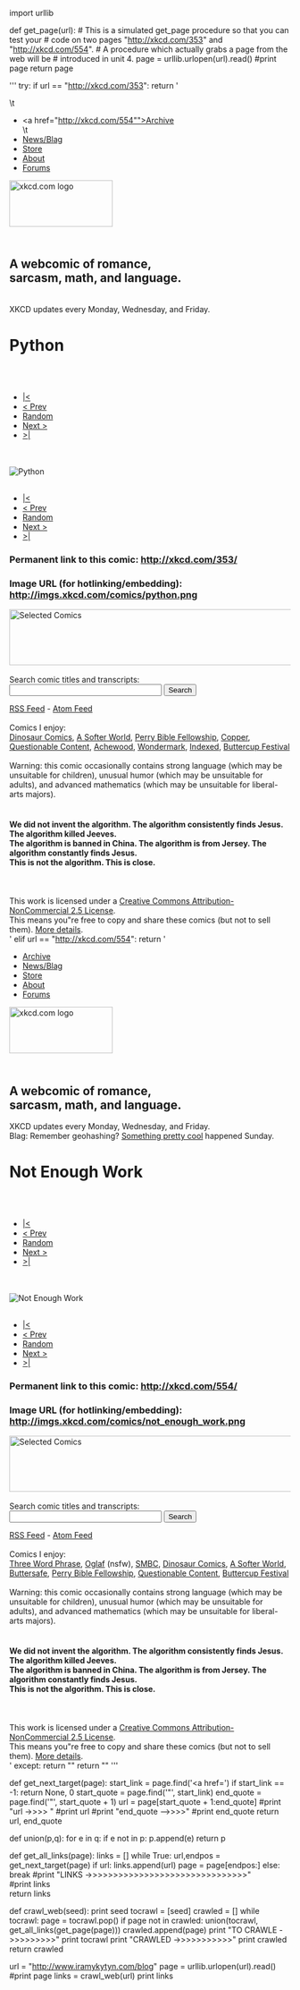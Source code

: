 import urllib

def get_page(url):
    # This is a simulated get_page procedure so that you can test your
    # code on two pages "http://xkcd.com/353" and "http://xkcd.com/554".
    # A procedure which actually grabs a page from the web will be 
    # introduced in unit 4.
	page =  urllib.urlopen(url).read()
	#print page
	return page
	
''' try:
        if url == "http://xkcd.com/353":
            return  '<?xml version="1.0" encoding="utf-8" ?><?xml-stylesheet href="http://imgs.xkcd.com/s/c40a9f8.css" type="text/css" media="screen" ?><!DOCTYPE html PUBLIC "-//W3C//DTD XHTML 1.1//EN" "http://www.w3.org/TR/xhtml11/DTD/xhtml11.dtd"><html xmlns="http://www.w3.org/1999/xhtml"> <head> <title>xkcd: Python</title> <link rel="stylesheet" type="text/css" href="http://imgs.xkcd.com/s/c40a9f8.css" media="screen" title="Default" /> <!--[if IE]><link rel="stylesheet" type="text/css" href="http://imgs.xkcd.com/s/ecbbecc.css" media="screen" title="Default" /><![endif]--> <link rel="alternate" type="application/atom+xml" title="Atom 1.0" href="/atom.xml" /> <link rel="alternate" type="application/rss+xml" title="RSS 2.0" href="/rss.xml" /> <link rel="icon" href="http://imgs.xkcd.com/s/919f273.ico" type="image/x-icon" /> <link rel="shortcut icon" href="http://imgs.xkcd.com/s/919f273.ico" type="image/x-icon" /> </head> <body> <div id="container"> <div id="topContainer"> <div id="topLeft" class="dialog"> <div class="hd"><div class="c"></div></div> <div class="bd"> <div class="c"> <div class="s">\t<ul> <li><a href="http://xkcd.com/554"">Archive</a><br /></li>\t <li><a href="http://blag.xkcd.com/">News/Blag</a><br /></li> <li><a href="http://store.xkcd.com/">Store</a><br /></li> <li><a href="/about/">About</a><br /></li> <li><a href="http://forums.xkcd.com/">Forums</a><br /></li> </ul> </div> </div> </div> <div class="ft"><div class="c"></div></div> </div> <div id="topRight" class="dialog"> <div class="hd"><div class="c"></div></div> <div class="bd"> <div class="c"> <div class="s"> <div id="topRightContainer"> <div id="logo"> <a href="/"><img src="http://imgs.xkcd.com/s/9be30a7.png" alt="xkcd.com logo" height="83" width="185"/></a> <h2><br />A webcomic of romance,<br/> sarcasm, math, and language.</h2> <div class="clearleft"></div> <br />XKCD updates every Monday, Wednesday, and Friday. </div> </div> </div> </div> </div> <div class="ft"><div class="c"></div></div> </div> </div> <div id="contentContainer"> <div id="middleContent" class="dialog"> <div class="hd"><div class="c"></div></div> <div class="bd"> <div class="c"> <div class="s"><h1>Python</h1><br/><br /><div class="menuCont"> <ul> <li><a href="/1/">|&lt;</a></li> <li><a href="/352/" accesskey="p">&lt; Prev</a></li> <li><a href="http://dynamic.xkcd.com/random/comic/" id="rnd_btn_t">Random</a></li> <li><a href="/354/" accesskey="n">Next &gt;</a></li> <li><a href="/">&gt;|</a></li> </ul></div><br/><br/><img src="http://imgs.xkcd.com/comics/python.png" title="I wrote 20 short programs in Python yesterday. It was wonderful. Perl, Im leaving you." alt="Python" /><br/><br/><div class="menuCont"> <ul> <li><a href="/1/">|&lt;</a></li> <li><a href="/352/" accesskey="p">&lt; Prev</a></li> <li><a href="http://dynamic.xkcd.com/random/comic/" id="rnd_btn_b">Random</a></li> <li><a href="/354/" accesskey="n">Next &gt;</a></li> <li><a href="/">&gt;|</a></li> </ul></div><h3>Permanent link to this comic: http://xkcd.com/353/</h3><h3>Image URL (for hotlinking/embedding): http://imgs.xkcd.com/comics/python.png</h3><div id="transcript" style="display: none">[[ Guy 1 is talking to Guy 2, who is floating in the sky ]]Guy 1: You39;re flying! How?Guy 2: Python!Guy 2: I learned it last night! Everything is so simple!Guy 2: Hello world is just 39;print &quot;Hello, World!&quot; 39;Guy 1: I dunno... Dynamic typing? Whitespace?Guy 2: Come join us! Programming is fun again! It39;s a whole new world up here!Guy 1: But how are you flying?Guy 2: I just typed 39;import antigravity39;Guy 1: That39;s it?Guy 2: ...I also sampled everything in the medicine cabinet for comparison.Guy 2: But i think this is the python.{{ I wrote 20 short programs in Python yesterday. It was wonderful. Perl, I39;m leaving you. }}</div> </div> </div> </div> <div class="ft"><div class="c"></div></div> </div> <div id="middleFooter" class="dialog"> <div class="hd"><div class="c"></div></div> <div class="bd"> <div class="c"> <div class="s"> <img src="http://imgs.xkcd.com/s/a899e84.jpg" width="520" height="100" alt="Selected Comics" usemap=" comicmap" /> <map name="comicmap"> <area shape="rect" coords="0,0,100,100" href="/150/" alt="Grownups" /> <area shape="rect" coords="104,0,204,100" href="/730/" alt="Circuit Diagram" /> <area shape="rect" coords="208,0,308,100" href="/162/" alt="Angular Momentum" /> <area shape="rect" coords="312,0,412,100" href="/688/" alt="Self-Description" /> <area shape="rect" coords="416,0,520,100" href="/556/" alt="Alternative Energy Revolution" /> </map><br/><br />Search comic titles and transcripts:<br /><script type="text/javascript" src="//www.google.com/jsapi"></script><script type="text/javascript"> google.load(\"search\", \"1\"); google.setOnLoadCallback(function() { google.search.CustomSearchControl.attachAutoCompletion( \"012652707207066138651:zudjtuwe28q\", document.getElementById(\"q\"), \"cse-search-box\"); });</script><form action="//www.google.com/cse" id="cse-search-box"> <div> <input type="hidden" name="cx" value="012652707207066138651:zudjtuwe28q" /> <input type="hidden" name="ie" value="UTF-8" /> <input type="text" name="q" id="q" autocomplete="off" size="31" /> <input type="submit" name="sa" value="Search" /> </div></form><script type="text/javascript" src="//www.google.com/cse/brand?form=cse-search-box&lang=en"></script><a href="/rss.xml">RSS Feed</a> - <a href="/atom.xml">Atom Feed</a><br /> <br/> <div id="comicLinks"> Comics I enjoy:<br/> <a href="http://www.qwantz.com">Dinosaur Comics</a>, <a href="http://www.asofterworld.com">A Softer World</a>, <a href="http://pbfcomics.com/">Perry Bible Fellowship</a>, <a href="http://www.boltcity.com/copper/">Copper</a>, <a href="http://questionablecontent.net/">Questionable Content</a>, <a href="http://achewood.com/">Achewood</a>, <a href="http://wondermark.com/">Wondermark</a>, <a href="http://thisisindexed.com/">Indexed</a>, <a href="http://www.buttercupfestival.com/buttercupfestival.htm">Buttercup Festival</a> </div> <br/> Warning: this comic occasionally contains strong language (which may be unsuitable for children), unusual humor (which may be unsuitable for adults), and advanced mathematics (which may be unsuitable for liberal-arts majors).<br/> <br/> <h4>We did not invent the algorithm. The algorithm consistently finds Jesus. The algorithm killed Jeeves. <br />The algorithm is banned in China. The algorithm is from Jersey. The algorithm constantly finds Jesus.<br />This is not the algorithm. This is close.</h4><br/> <div class="line"></div> <br/> <div id="licenseText"> <!-- <a rel="license" href="http://creativecommons.org/licenses/by-nc/2.5/"><img alt="Creative Commons License" style="border:none" src="http://imgs.xkcd.com/static/somerights20.png" /></a><br/> --> This work is licensed under a <a rel="license" href="http://creativecommons.org/licenses/by-nc/2.5/">Creative Commons Attribution-NonCommercial 2.5 License</a>.<!-- <rdf:RDF xmlns="http://web.resource.org/cc/" xmlns:dc="http://purl.org/dc/elements/1.1/" xmlns:dcterms="http://purl.org/dc/terms/" xmlns:rdf="http://www.w3.org/1999/02/22-rdf-syntax-ns "><Work rdf:about=""><dc:creator>Randall Munroe</dc:creator><dcterms:rightsHolder>Randall Munroe</dcterms:rightsHolder><dc:type rdf:resource="http://purl.org/dc/dcmitype/StillImage" /><dc:source rdf:resource="http://www.xkcd.com/"/><license rdf:resource="http://creativecommons.org/licenses/by-nc/2.5/" /></Work><License rdf:about="http://creativecommons.org/licenses/by-nc/2.5/"><permits rdf:resource="http://web.resource.org/cc/Reproduction" /><permits rdf:resource="http://web.resource.org/cc/Distribution" /><requires rdf:resource="http://web.resource.org/cc/Notice" /><requires rdf:resource="http://web.resource.org/cc/Attribution" /><prohibits rdf:resource="http://web.resource.org/cc/CommercialUse" /><permits rdf:resource="http://web.resource.org/cc/DerivativeWorks" /></License></rdf:RDF> --> <br/> This means you\"re free to copy and share these comics (but not to sell them). <a href="/license.html">More details</a>.<br/> </div> </div> </div> </div> <div class="ft"><div class="c"></div></div> </div> </div> </div> </body></html> '
        elif url == "http://xkcd.com/554":
            return  '<?xml version="1.0" encoding="utf-8" ?> <?xml-stylesheet href="http://imgs.xkcd.com/s/c40a9f8.css" type="text/css" media="screen" ?> <!DOCTYPE html PUBLIC "-//W3C//DTD XHTML 1.1//EN" "http://www.w3.org/TR/xhtml11/DTD/xhtml11.dtd"> <html xmlns="http://www.w3.org/1999/xhtml"> <head> <title>xkcd: Not Enough Work</title> <link rel="stylesheet" type="text/css" href="http://imgs.xkcd.com/s/c40a9f8.css" media="screen" title="Default" /> <!--[if IE]><link rel="stylesheet" type="text/css" href="http://imgs.xkcd.com/s/ecbbecc.css" media="screen" title="Default" /><![endif]--> <link rel="alternate" type="application/atom+xml" title="Atom 1.0" href="/atom.xml" /> <link rel="alternate" type="application/rss+xml" title="RSS 2.0" href="/rss.xml" /> <link rel="icon" href="http://imgs.xkcd.com/s/919f273.ico" type="image/x-icon" /> <link rel="shortcut icon" href="http://imgs.xkcd.com/s/919f273.ico" type="image/x-icon" /> </head> <body> <div id="container"> <div id="topContainer"> <div id="topLeft" class="dialog"> <div class="hd"><div class="c"></div></div> <div class="bd"> <div class="c"> <div class="s"> <ul> <li><a href="/archive/">Archive</a><br /></li> <li><a href="http://blag.xkcd.com/">News/Blag</a><br /></li> <li><a href="http://store.xkcd.com/">Store</a><br /></li> <li><a href="/about/">About</a><br /></li> <li><a href="http://forums.xkcd.com/">Forums</a><br /></li> </ul> </div> </div> </div> <div class="ft"><div class="c"></div></div> </div> <div id="topRight" class="dialog"> <div class="hd"><div class="c"></div></div> <div class="bd"> <div class="c"> <div class="s"> <div id="topRightContainer"> <div id="logo"> <a href="/"><img src="http://imgs.xkcd.com/s/9be30a7.png" alt="xkcd.com logo" height="83" width="185"/></a> <h2><br />A webcomic of romance,<br/> sarcasm, math, and language.</h2> <div class="clearleft"></div> XKCD updates every Monday, Wednesday, and Friday. <br /> Blag: Remember geohashing? <a href="http://blog.xkcd.com/2012/02/27/geohashing-2/">Something pretty cool</a> happened Sunday. </div> </div> </div> </div> </div> <div class="ft"><div class="c"></div></div> </div> </div> <div id="contentContainer"> <div id="middleContent" class="dialog"> <div class="hd"><div class="c"></div></div> <div class="bd"> <div class="c"> <div class="s"> <h1>Not Enough Work</h1><br/> <br /> <div class="menuCont"> <ul> <li><a href="/1/">|&lt;</a></li> <li><a href="/553/" accesskey="p">&lt; Prev</a></li> <li><a href="http://dynamic.xkcd.com/random/comic/" id="rnd_btn_t">Random</a></li> <li><a href="/555/" accesskey="n">Next &gt;</a></li> <li><a href="/">&gt;|</a></li> </ul> </div> <br/> <br/> <img src="http://imgs.xkcd.com/comics/not_enough_work.png" title="It39;s even harder if you39;re an asshole who pronounces &lt;&gt; brackets." alt="Not Enough Work" /><br/> <br/> <div class="menuCont"> <ul> <li><a href="/1/">|&lt;</a></li> <li><a href="/553/" accesskey="p">&lt; Prev</a></li> <li><a href="http://dynamic.xkcd.com/random/comic/" id="rnd_btn_b">Random</a></li> <li><a href="/555/" accesskey="n">Next &gt;</a></li> <li><a href="/">&gt;|</a></li> </ul> </div> <h3>Permanent link to this comic: http://xkcd.com/554/</h3> <h3>Image URL (for hotlinking/embedding): http://imgs.xkcd.com/comics/not_enough_work.png</h3> <div id="transcript" style="display: none">Narration: Signs your coders don39;t have enough work to do: [[A man sitting at his workstation; a female co-worker behind him]] Man: I39;m almost up to my old typing speed in dvorak [[Two men standing by a server rack]] Man  1: Our servers now support gopher. Man  1: Just in case. [[A woman standing near her workstation speaking to a male co-worker]] Woman: Our pages are now HTML, XHTML-STRICT, and haiku-compliant Man: Haiku? Woman: &lt;div class=&quot;main&quot;&gt; Woman: &lt;span id=&quot;marquee&quot;&gt; Woman: Blog!&lt; span&gt;&lt; div&gt; [[A woman sitting at her workstation]] Woman: Hey! Have you guys seen this webcomic? {{title text: It39;s even harder if you39;re an asshole who pronounces &lt;&gt; brackets.}}</div> </div> </div> </div> <div class="ft"><div class="c"></div></div> </div> <div id="middleFooter" class="dialog"> <div class="hd"><div class="c"></div></div> <div class="bd"> <div class="c"> <div class="s"> <img src="http://imgs.xkcd.com/s/a899e84.jpg" width="520" height="100" alt="Selected Comics" usemap=" comicmap" /> <map name="comicmap"> <area shape="rect" coords="0,0,100,100" href="/150/" alt="Grownups" /> <area shape="rect" coords="104,0,204,100" href="/730/" alt="Circuit Diagram" /> <area shape="rect" coords="208,0,308,100" href="/162/" alt="Angular Momentum" /> <area shape="rect" coords="312,0,412,100" href="/688/" alt="Self-Description" /> <area shape="rect" coords="416,0,520,100" href="/556/" alt="Alternative Energy Revolution" /> </map><br/><br /> Search comic titles and transcripts:<br /> <script type="text/javascript" src="//www.google.com/jsapi"></script> <script type="text/javascript"> google.load("search", "1"); google.search.CustomSearchControl.attachAutoCompletion( "012652707207066138651:zudjtuwe28q", document.getElementById("q"), "cse-search-box"); }); </script> <form action="//www.google.com/cse" id="cse-search-box"> <div> <input type="hidden" name="cx" value="012652707207066138651:zudjtuwe28q" /> <input type="hidden" name="ie" value="UTF-8" /> <input type="text" name="q" id="q" autocomplete="off" size="31" /> <input type="submit" name="sa" value="Search" /> </div> </form> <script type="text/javascript" src="//www.google.com/cse/brand?form=cse-search-box&lang=en"></script> <a href="/rss.xml">RSS Feed</a> - <a href="/atom.xml">Atom Feed</a> <br /> <br/> <div id="comicLinks"> Comics I enjoy:<br/> <a href="http://threewordphrase.com/">Three Word Phrase</a>, <a href="http://oglaf.com/">Oglaf</a> (nsfw), <a href="http://www.smbc-comics.com/">SMBC</a>, <a href="http://www.qwantz.com">Dinosaur Comics</a>, <a href="http://www.asofterworld.com">A Softer World</a>, <a href="http://buttersafe.com/">Buttersafe</a>, <a href="http://pbfcomics.com/">Perry Bible Fellowship</a>, <a href="http://questionablecontent.net/">Questionable Content</a>, <a href="http://www.buttercupfestival.com/buttercupfestival.htm">Buttercup Festival</a> </div> <br/> Warning: this comic occasionally contains strong language (which may be unsuitable for children), unusual humor (which may be unsuitable for adults), and advanced mathematics (which may be unsuitable for liberal-arts majors).<br/> <br/> <h4>We did not invent the algorithm. The algorithm consistently finds Jesus. The algorithm killed Jeeves. <br />The algorithm is banned in China. The algorithm is from Jersey. The algorithm constantly finds Jesus.<br />This is not the algorithm. This is close.</h4><br/> <div class="line"></div> <br/> <div id="licenseText"> <!-- <a rel="license" href="http://creativecommons.org/licenses/by-nc/2.5/"><img alt="Creative Commons License" style="border:none" src="http://imgs.xkcd.com/static/somerights20.png" /></a><br/> --> This work is licensed under a <a rel="license" href="http://creativecommons.org/licenses/by-nc/2.5/">Creative Commons Attribution-NonCommercial 2.5 License</a>. <!-- <rdf:RDF xmlns="http://web.resource.org/cc/" xmlns:dc="http://purl.org/dc/elements/1.1/" xmlns:dcterms="http://purl.org/dc/terms/" xmlns:rdf="http://www.w3.org/1999/02/22-rdf-syntax-ns "><Work rdf:about=""><dc:creator>Randall Munroe</dc:creator><dcterms:rightsHolder>Randall Munroe</dcterms:rightsHolder><dc:type rdf:resource="http://purl.org/dc/dcmitype/StillImage" /><dc:source rdf:resource="http://www.xkcd.com/"/><license rdf:resource="http://creativecommons.org/licenses/by-nc/2.5/" /></Work><License rdf:about="http://creativecommons.org/licenses/by-nc/2.5/"><permits rdf:resource="http://web.resource.org/cc/Reproduction" /><permits rdf:resource="http://web.resource.org/cc/Distribution" /><requires rdf:resource="http://web.resource.org/cc/Notice" /><requires rdf:resource="http://web.resource.org/cc/Attribution" /><prohibits rdf:resource="http://web.resource.org/cc/CommercialUse" /><permits rdf:resource="http://web.resource.org/cc/DerivativeWorks" /></License></rdf:RDF> --> <br/> This means you"re free to copy and share these comics (but not to sell them). <a href="/license.html">More details</a>.<br/> </div> </div> </div> </div> <div class="ft"><div class="c"></div></div> </div> </div> </div> </body> </html> '
    except:
        return ""
    return ""
'''
	
def get_next_target(page):
    start_link = page.find('<a href=')
    if start_link == -1: 
	    return None, 0
    start_quote = page.find('"', start_link)
    end_quote = page.find('"', start_quote + 1)
    url = page[start_quote + 1:end_quote]
    #print "url ->>>> " 
    #print url
    #print "end_quote -->>>>"
    #print end_quote
    return url, end_quote

def union(p,q):
    for e in q:
        if e not in p:
            p.append(e)
	return p

def get_all_links(page):
    links = []
    while True:
        url,endpos = get_next_target(page)
        if url:
            links.append(url)
            page = page[endpos:]
        else:
            break
	#print "LINKS ->>>>>>>>>>>>>>>>>>>>>>>>>>>>>>>"		
	#print links		
    return links

def crawl_web(seed):
    print seed
    tocrawl = [seed]
    crawled = []
    while tocrawl:
        page = tocrawl.pop()
        if page not in crawled:
			union(tocrawl, get_all_links(get_page(page)))
			crawled.append(page)
        print "TO CRAWLE ->>>>>>>>>"
        print tocrawl
        print "CRAWLED ->>>>>>>>>>>"
        print crawled
	return 	crawled

	
	
	
url = "http://www.iramykytyn.com/blog"
page = urllib.urlopen(url).read()
#print page
links = crawl_web(url)
print links
